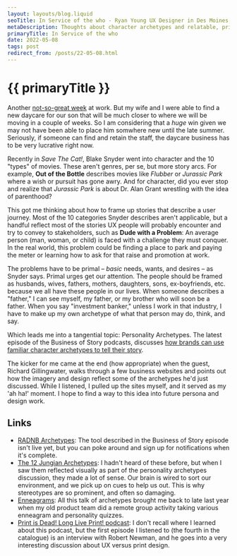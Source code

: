 ```yaml
---
layout: layouts/blog.liquid
seoTitle: In Service of the who - Ryan Young UX Designer in Des Moines, Iowa
metaDescription: Thoughts about character archetypes and relatable, primal problems in storytelling.
primaryTitle: In Service of the who
date: 2022-05-08
tags: post
redirect_from: /posts/22-05-08.html
---
```


# {{ primaryTitle }}
Another <a href="https://www.kcci.com/article/west-des-moines-iowa-hy-vee-announces-another-round-of-layoffs/39929234" targe="_blank">not-so-great week</a> at work. But my wife and I were able to find a new daycare for our son that will be much closer to where we will be moving in a couple of weeks. So I am considering that a *huge* win given we may not have been able to place him somwhere new until the late summer. Seriously, if someone can find and retain the staff, the daycare business has to be very lucrative right now.

Recently in *Save The Cat!*, Blake Snyder went into character and the 10 "types" of movies. These aren't genres, per se, but more story arcs. For example, **Out of the Bottle** describes movies like *Flubber* or *Jurassic Park* where a wish or pursuit has gone awry. And for character, did you ever stop and realize that *Jurassic Park* is about Dr. Alan Grant wrestling with the idea of parenthood?

This got me thinking about how to frame up stories that describe a user journey. Most of the 10 categories Snyder describes aren't applicable, but a handful reflect most of the stories UX people will probably encounter and try to convey to stakeholders, such as **Dude with a Problem**: An average person (man, woman, or child) is faced with a challenge they must conquer. In the real world, this problem could be finding a place to park and paying the meter or learning how to ask for that raise and promotion at work.
 
 The problems have to be primal – *basic* needs, wants, and desires – as Snyder says. Primal urges get our attention. The people should be framed as husbands, wives, fathers, mothers, daughters, sons, ex-boyfriends, etc. because we all have these people in our lives. When someone describes a "father," I can see myself, my father, or my brother who will soon be a father. When you say "investment banker," unless I work in that industry, I have to make up my own archetype of what that person may do, think, and say.

 Which leads me into a tangential topic: Personality Archetypes. The latest episode of the Business of Story podcasts, discusses <a href="https://businessofstory.com/podcast/brand-archetype-tells-brand-story/" target="_blank">how brands can use familiar character archetypes to tell their story</a>.

 The kicker for me came at the end (how appropriate) when the guest, Richard Gillingwater, walks through a few business websites and points out how the imagery and design reflect some of the archetypes he'd just discussed. While I listened, I pulled up the sites myself, and it served as my 'ah ha!' moment. I hope to find a way to this idea into future persona and design work.

## Links
- <a href="https://www.radnb.com/" target="_blank">RADNB Archetypes</a>: The tool described in the Business of Story episode isn't live yet, but you can poke around and sign up for notifications when it's complete.
- <a href="https://conorneill.com/2018/04/21/understanding-personality-the-12-jungian-archetypes/" target="_blank">The 12 Jungian Archetypes</a>: I hadn't heard of these before, but when I saw them reflected visually as part of the personality archetypes discussion, they made a lot of sense. Our brain is wired to sort our environment, and we pick up on cues to help us out. This is why stereotypes are so prominent, and often so damaging.
- <a href="https://www.truity.com/enneagram/what-is-enneagram" target="_blank">Enneagrams</a>: All this talk of archetypes brought me back to late last year when my old product team did a remote group activity taking various enneagram and personality quizzes.
- <a href="https://open.spotify.com/episode/7orPMWRxXrK65onPbLulyf?si=I0-ByZN4TPGJrQsj6oXqCA" target="_blank">Print is Dead! Long Live Print! podcast</a>: I don't recall where I learned about this podcast, but the first episode I listened to (the fourth in the catalogue) is an interview with Robert Newman, and he goes into a very interesting discussion about UX versus print design.